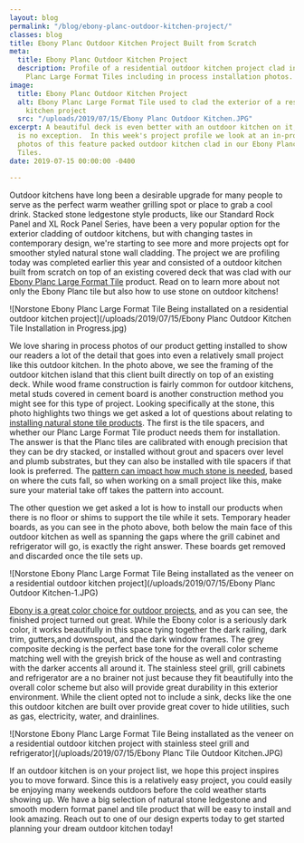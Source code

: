 ```yaml
---
layout: blog
permalink: "/blog/ebony-planc-outdoor-kitchen-project/"
classes: blog
title: Ebony Planc Outdoor Kitchen Project Built from Scratch
meta:
  title: Ebony Planc Outdoor Kitchen Project
  description: Profile of a residential outdoor kitchen project clad in Norstone Ebony
    Planc Large Format Tiles including in process installation photos.
image:
  title: Ebony Planc Outdoor Kitchen Project
  alt: Ebony Planc Large Format Tile used to clad the exterior of a residential outdoor
    kitchen project
  src: "/uploads/2019/07/15/Ebony Planc Outdoor Kitchen.JPG"
excerpt: A beautiful deck is even better with an outdoor kitchen on it, and this project
  is no exception.  In this week's project profile we look at an in-process and completed
  photos of this feature packed outdoor kitchen clad in our Ebony Planc Large Format
  Tiles.
date: 2019-07-15 00:00:00 -0400

---
```

Outdoor kitchens have long been a desirable upgrade for many people to serve as the perfect warm weather grilling spot or place to grab a cool drink. Stacked stone ledgestone style products, like our Standard Rock Panel and XL Rock Panel Series, have been a very popular option for the exterior cladding of outdoor kitchens, but with changing tastes in contemporary design, we're starting to see more and more projects opt for smoother styled natural stone wall cladding. The project we are profiling today was completed earlier this year and consisted of a outdoor kitchen built from scratch on top of an existing covered deck that was clad with our [Ebony Planc Large Format Tile](https://www.norstoneusa.com/products/large-format-stone-veneer/ebony-basalt/) product. Read on to learn more about not only the Ebony Planc tile but also how to use stone on outdoor kitchens!

![Norstone Ebony Planc Large Format Tile Being installated on a residential outdoor kitchen project](/uploads/2019/07/15/Ebony Planc Outdoor Kitchen Tile Installation in Progress.jpg)

We love sharing in process photos of our product getting installed to show our readers a lot of the detail that goes into even a relatively small project like this outdoor kitchen. In the photo above, we see the framing of the outdoor kitchen island that this client built directly on top of an existing deck. While wood frame construction is fairly common for outdoor kitchens, metal studs covered in cement board is another construction method you might see for this type of project. Looking specifically at the stone, this photo highlights two things we get asked a lot of questions about relating to [installing natural stone tile products](https://www.norstoneusa.com/how-to-install-stacked-stone/). The first is the tile spacers, and whether our Planc Large Format Tile product needs them for installation. The answer is that the Planc tiles are calibrated with enough precision that they can be dry stacked, or installed without grout and spacers over level and plumb substrates, but they can also be installed with tile spacers if that look is preferred.  The [pattern can impact how much stone is needed](https://www.norstoneusa.com/blog/how-pattern-impacts-stone-installations/), based on where the cuts fall, so when working on a small project like this, make sure your material take off takes the pattern into account.

The other question we get asked a lot is how to install our products when there is no floor or shims to support the tile while it sets. Temporary header boards, as you can see in the photo above, both below the main face of this outdoor kitchen as well as spanning the gaps where the grill cabinet and refrigerator will go, is exactly the right answer. These boards get removed and discarded once the tile sets up.

![Norstone Ebony Planc Large Format Tile Being installated as the veneer on a residential outdoor kitchen project](/uploads/2019/07/15/Ebony Planc Outdoor Kitchen-1.JPG)

[Ebony is a great color choice for outdoor projects](https://www.norstoneusa.com/blog/ebony-aksent-3d-stone-two-sided-outdoor-fireplace/), and as you can see, the finished project turned out great. While the Ebony color is a seriously dark color, it works beautifully in this space tying together the dark railing, dark trim, gutters,and downspout, and the dark window frames. The grey composite decking is the perfect base tone for the overall color scheme matching well with the greyish brick of the house as well and contrasting with the darker accents all around it. The stainless steel grill, grill cabinets and refrigerator are a no brainer not just because they fit beautifully into the overall color scheme but also will provide great durability in this exterior environment. While the client opted not to include a sink, decks like the one this outdoor kitchen are built over provide great cover to hide utilities, such as gas, electricity, water, and drainlines.

![Norstone Ebony Planc Large Format Tile Being installated as the veneer on a residential outdoor kitchen project with stainless steel grill and refrigerator](/uploads/2019/07/15/Ebony Planc Tile Outdoor Kitchen.JPG)

If an outdoor kitchen is on your project list, we hope this project inspires you to move forward. Since this is a relatively easy project, you could easily be enjoying many weekends outdoors before the cold weather starts showing up. We have a big selection of natural stone ledgestone and smooth modern format panel and tile product that will be easy to install and look amazing. Reach out to one of our design experts today to get started planning your dream outdoor kitchen today!